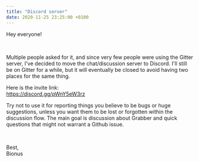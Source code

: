 ```yaml
---
title: "Discord server"
date: 2020-11-25 23:25:00 +0100
---
```



Hey everyone!

&nbsp;

Multiple people asked for it, and since very few people were using the Gitter server, I've decided to move the chat/discussion server to Discord. I'll still be on Gitter for a while, but it will eventually be closed to avoid having two places for the same thing.

Here is the invite link:  
<https://discord.gg/pWnY5eW3rz>

Try not to use it for reporting things you believe to be bugs or huge suggestions, unless you want them to be lost or forgotten within the discussion flow. The main goal is discussion about Grabber and quick questions that might not warrant a Github issue.

&nbsp;

Best,  
Bionus